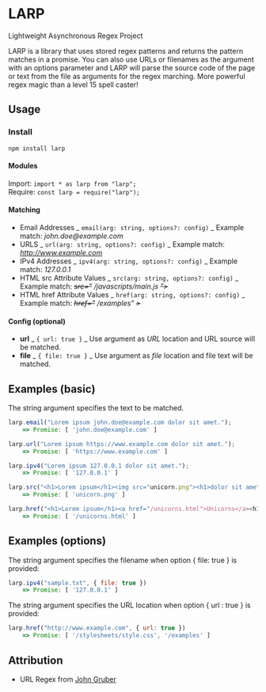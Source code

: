 # LARP

Lightweight Asynchronous Regex Project

LARP is a library that uses stored regex patterns and returns the pattern matches in a promise. You can also use URLs or filenames as the argument with an options parameter and LARP will parse the source code of the page or text from the file as arguments for the regex marching. More powerful regex magic than a level 15 spell caster!

## Usage

### Install

    npm install larp

#### Modules

Import: `import * as larp from "larp";`  
Require: `const larp = require("larp");`

#### Matching

- Email Addresses
  _ `email(arg: string, options?: config)`
  _ Example match: _john.doe@example.com_
- URLS
  _ `url(arg: string, options?: config)`
  _ Example match: _http://www.example.com_
- IPv4 Addresses
  _ `ipv4(arg: string, options?: config)`
  _ Example match: _127.0.0.1_
- HTML src Attribute Values
  _ `src(arg: string, options?: config)`
  _ Example match: _~~src="~~ /javascripts/main.js ~~">~~_
- HTML href Attribute Values
  _ `href(arg: string, options?: config)`
  _ Example match: _~~href="~~ /examples" ~~>~~_

#### Config (optional)

- **url**
  _ `{ url: true }`
  _ Use argument as _URL_ location and URL source will be matched.
- **file**
  _ `{ file: true }`
  _ Use argument as _file_ location and file text will be matched.

## Examples (basic)

The string argument specifies the text to be matched.

```javascript
larp.email("Lorem ipsum john.doe@example.com dolor sit amet.");
    => Promise: [ 'john.doe@example.com' ]

larp.url("Lorem ipsum https://www.example.com dolor sit amet.");
    => Promise: [ 'https://www.example.com' ]

larp.ipv4("Lorem ipsum 127.0.0.1 dolor sit amet.");
    => Promise: [ '127.0.0.1' ]

larp.src("<h1>Lorem ipsum</h1><img src="unicorn.png"><h1>dolor sit amet.</h1>");
    => Promise: [ 'unicorn.png' ]

larp.href("<h1>Lorem ipsum</h1><a href="/unicorns.html">Unicorns</a><h1>dolor sit amet.</h1>");
    => Promise: [ '/unicorns.html' ]
```

## Examples (options)

The string argument specifies the filename when option { file: true } is provided:

```javascript
larp.ipv4("sample.txt", { file: true })
	=> Promise: [ '127.0.0.1' ]
```

The string argument specifies the URL location when option { url : true } is provided:

```javascript
larp.href("http://www.example.com", { url: true })
	=> Promise: [ '/stylesheets/style.css', '/examples' ]
```

## Attribution

- URL Regex from [John Gruber](https://daringfireball.net/2010/07/improved_regex_for_matching_urls)
